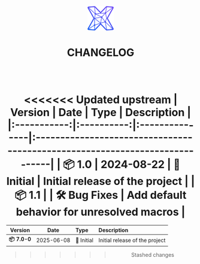 <div align="center">
    <img src="./.readme/logo/initMAX_symbol_coloured.png" alt="initMAX_symbol" width="70">
    <h1>CHANGELOG</h1>
</div>
<br><br>

<div align="center">

<<<<<<< Updated upstream
| Version     | Date       | Type           | Description                                                                 |
|:-----------:|:----------:|:---------------|:----------------------------------------------------------------------------|
| **📦 1.0**  | 2024-08-22 | 🚀 Initial     | Initial release of the project                                              |
| **📦 1.1**  |            | 🛠️ Bug Fixes   | Add default behavior for unresolved macros                                  |
=======
| Version       | Date       | Type           | Description                                                                 |
|:-------------:|:----------:|:---------------|:----------------------------------------------------------------------------|
| **📦 7.0-0**  | 2025-06-08 | 🚀 Initial     | Initial release of the project                                               |

>>>>>>> Stashed changes
</div>

<!-- Structure template:---------------------------------------------------------------------------------------------------

| Version     | Date       | Type           | Description                                                                 |
|:-----------:|:----------:|:---------------|:----------------------------------------------------------------------------|
| **📦 XXX**  | 2024-08-22 | ✨ New Features | description                                                                 |
|             |            | 🔄 Updates     | description                                                                 |
|             |            | 🛠️ Bug Fixes   | description                                                                 |
|             |            | 🛡️ Security    | description                                                                 |
| **📦 1.0**  | 2024-08-22 | 🚀 Initial     | Initial release of the project                                               |

----------------------------------------------------------------------------------------------------------------------- -->